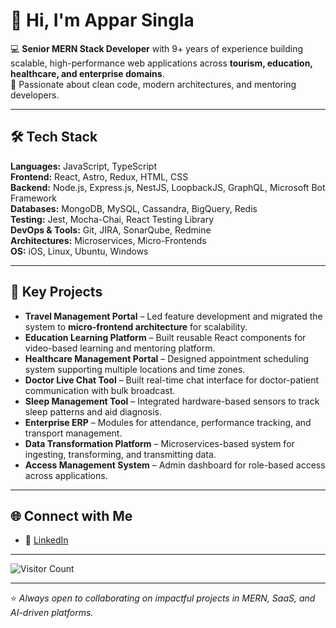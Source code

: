 # 👋 Hi, I'm Appar Singla  

💻 **Senior MERN Stack Developer** with 9+ years of experience building scalable, high-performance web applications across **tourism, education, healthcare, and enterprise domains**.  
🚀 Passionate about clean code, modern architectures, and mentoring developers.  

---

## 🛠 Tech Stack  

**Languages:** JavaScript, TypeScript  
**Frontend:** React, Astro, Redux, HTML, CSS  
**Backend:** Node.js, Express.js, NestJS, LoopbackJS, GraphQL, Microsoft Bot Framework  
**Databases:** MongoDB, MySQL, Cassandra, BigQuery, Redis  
**Testing:** Jest, Mocha-Chai, React Testing Library  
**DevOps & Tools:** Git, JIRA, SonarQube, Redmine  
**Architectures:** Microservices, Micro-Frontends  
**OS:** iOS, Linux, Ubuntu, Windows  

---

## 📂 Key Projects  

- **Travel Management Portal** – Led feature development and migrated the system to **micro-frontend architecture** for scalability.  
- **Education Learning Platform** – Built reusable React components for video-based learning and mentoring platform.  
- **Healthcare Management Portal** – Designed appointment scheduling system supporting multiple locations and time zones.  
- **Doctor Live Chat Tool** – Built real-time chat interface for doctor-patient communication with bulk broadcast.  
- **Sleep Management Tool** – Integrated hardware-based sensors to track sleep patterns and aid diagnosis.  
- **Enterprise ERP** – Modules for attendance, performance tracking, and transport management.  
- **Data Transformation Platform** – Microservices-based system for ingesting, transforming, and transmitting data.  
- **Access Management System** – Admin dashboard for role-based access across applications.  

---

## 🌐 Connect with Me  

- 💼 [LinkedIn](https://www.linkedin.com/in/appar-singla/)

---

![Visitor Count](https://profile-counter.glitch.me/YOURUSERNAME/count.svg)

---

⭐️ *Always open to collaborating on impactful projects in MERN, SaaS, and AI-driven platforms.*  

